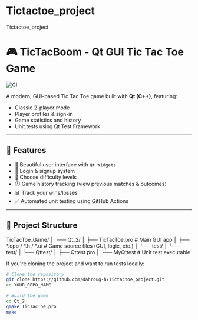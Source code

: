 # Tictactoe_project
Tictactoe_project
# 🎮 TicTacBoom - Qt GUI Tic Tac Toe Game

![CI](https://github.com/dahroug-h/Tictactoe_project/actions/workflows/qt.yml/badge.svg)

A modern, GUI-based Tic Tac Toe game built with **Qt (C++)**, featuring:
- Classic 2-player mode
- Player profiles & sign-in
- Game statistics and history
- Unit tests using Qt Test Framework

---

## 🚀 Features

- 🎨 Beautiful user interface with `Qt Widgets`
- 👥 Login & signup system
- 🧠 Choose difficulty levels
- 🕘 Game history tracking (view previous matches & outcomes)
- 📊 Track your wins/losses
- ✅ Automated unit testing using GitHub Actions

---

## 📁 Project Structure
TicTacToe_Game/
│
├── Qt_2/
│   ├── TicTacToe.pro          # Main GUI app
│   ├── *.cpp / *.h / *.ui     # Game source files (GUI, logic, etc.)
│   └── test/
│       └── test/
│           └── Qttest/
│               ├── Qttest.pro
│               └── MyQttest  # Unit test executable


If you're cloning the project and want to run tests locally:


```bash
# Clone the repository
git clone https://github.com/dahroug-h/Tictactoe_project.git
cd YOUR_REPO_NAME

# Build the game
cd Qt_2
qmake TicTacToe.pro
make
